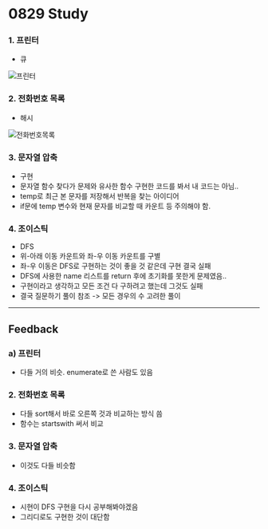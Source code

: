 0829 Study
===========
### 1. 프린터
- 큐

![프린터](https://user-images.githubusercontent.com/69744314/186832984-bb6f9664-e835-43a1-85a2-9ae647d409b9.jpg)
### 2. 전화번호 목록
- 해시

![전화번호목록](https://user-images.githubusercontent.com/69744314/186832936-ef2e46aa-f4b2-49c3-a7e2-abcad67e65be.jpg)
### 3. 문자열 압축
- 구현
 - 문자열 함수 찾다가 문제와 유사한 함수 구현한 코드를 봐서 내 코드는 아님..
 - temp로 최근 본 문자를 저장해서 반복을 찾는 아이디어
 - if문에 temp 변수와 현재 문자를 비교할 때 카운트 등 주의해야 함.
### 4. 조이스틱
- DFS
 - 위-아래 이동 카운트와 좌-우 이동 카운트를 구별
 - 좌-우 이동은 DFS로 구현하는 것이 좋을 것 같은데 구현 결국 실패
 - DFS에 사용한 name 리스트를 return 후에 초기화를 못한게 문제였음..
 - 구현이라고 생각하고 모든 조건 다 구하려고 했는데 그것도 실패
 - 결국 질문하기 풀이 참조 -> 모든 경우의 수 고려한 풀이
***
Feedback
----------
### a) 프린터
- 다들 거의 비슷. enumerate로 쓴 사람도 있음
### 2. 전화번호 목록
- 다들 sort해서 바로 오른쪽 것과 비교하는 방식 씀
- 함수는 startswith 써서 비교
### 3. 문자열 압축
- 이것도 다들 비슷함
### 4. 조이스틱
- 시현이 DFS 구현을 다시 공부해봐야겠음
- 그리디로도 구현한 것이 대단함
